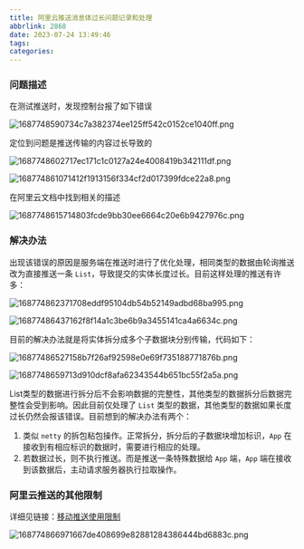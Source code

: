 ```yaml
---
title: 阿里云推送消息体过长问题记录和处理
abbrlink: 2868
date: 2023-07-24 13:49:46
tags:
categories:
---
```

### 问题描述

在测试推送时，发现控制台报了如下错误

![1687748590734c7a382374ee125ff542c0152ce1040ff.png](https://fastly.jsdelivr.net/gh/JokerByrant/Images@main/blog/1687748590734c7a382374ee125ff542c0152ce1040ff.png)

定位到问题是推送传输的内容过长导致的

<!--more-->

![1687748602717ec171c1c0127a24e4008419b342111df.png](https://fastly.jsdelivr.net/gh/JokerByrant/Images@main/blog/1687748602717ec171c1c0127a24e4008419b342111df.png)

![168774861071412f1913156f334cf2d017399fdce22a8.png](https://fastly.jsdelivr.net/gh/JokerByrant/Images@main/blog/168774861071412f1913156f334cf2d017399fdce22a8.png)

在阿里云文档中找到相关的描述

![1687748615714803fcde9bb30ee6664c20e6b9427976c.png](https://fastly.jsdelivr.net/gh/JokerByrant/Images@main/blog/1687748615714803fcde9bb30ee6664c20e6b9427976c.png)


### 解决办法

出现该错误的原因是服务端在推送时进行了优化处理，相同类型的数据由轮询推送改为直接推送一条 `List`，导致提交的实体长度过长。目前这样处理的推送有许多：

![168774862371708eddf95104db54b52149adbd68ba995.png](https://fastly.jsdelivr.net/gh/JokerByrant/Images@main/blog/168774862371708eddf95104db54b52149adbd68ba995.png)

![16877486437162f8f14a1c3be6b9a3455141ca4a6634c.png](https://fastly.jsdelivr.net/gh/JokerByrant/Images@main/blog/16877486437162f8f14a1c3be6b9a3455141ca4a6634c.png)

目前的解决办法就是将实体拆分成多个子数据块分别传输，代码如下：

![16877486527158b7f26af92598e0e69f735188771876b.png](https://fastly.jsdelivr.net/gh/JokerByrant/Images@main/blog/16877486527158b7f26af92598e0e69f735188771876b.png)

![1687748659713d910dcf8afa62343544b651bc55f2a5a.png](https://fastly.jsdelivr.net/gh/JokerByrant/Images@main/blog/1687748659713d910dcf8afa62343544b651bc55f2a5a.png)

List类型的数据进行拆分后不会影响数据的完整性，其他类型的数据拆分后数据完整性会受到影响。因此目前仅处理了 `List` 类型的数据，其他类型的数据如果长度过长仍然会报该错误。目前想到的解决办法有两个：

1. 类似 `netty` 的拆包粘包操作。正常拆分，拆分后的子数据块增加标识，`App` 在接收到有相应标识的数据时，需要进行相应的处理。
2. 若数据过长，则不执行推送。而是推送一条特殊数据给 `App` 端，`App` 端在接收到该数据后，主动请求服务器执行拉取操作。

### 阿里云推送的其他限制

详细见链接：[移动推送使用限制](https://help.aliyun.com/document_detail/92832.html?spm=a2c4g.11186623.0.0.31ec2be3wuGMhO#title-t6q-lsk-h9x)

![168774866971667de408699e82881284386444bd6883c.png](https://fastly.jsdelivr.net/gh/JokerByrant/Images@main/blog/168774866971667de408699e82881284386444bd6883c.png)
